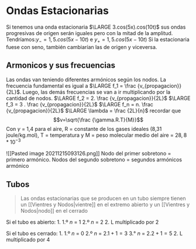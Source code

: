 # Ondas Estacionarias
Si tenemos una onda estacionaria $\LARGE 3.cos(5x).cos(10t)$ sus ondas progresivas de origen serán iguales pero con la mitad de la amplitud. Tendríamos:$y_- =1,5.cos(5x - 10t)$ e $y_+ =1,5.cos(5x - 10t)$ Si la estacionaria fuese con seno, también cambiarían las de origen y viceversa.

## Armonicos y sus frecuencias
Las ondas van teniendo diferentes armónicos según los nodos. La frecuencia fundamental es igual a $\LARGE f_1 = \frac {v_{propagacion}}{2L}$. Luego, las demás frecuencias se van a ir multiplicando por la cantidad de nodos. 
$\LARGE f_2 = 2. \frac {v_{propagacion}}{2L}$
$\LARGE f_3 = 3 . \frac {v_{propagacion}}{2L}$
$\LARGE f_n = n. \frac {v_{propagacion}}{2L}$
$\LARGE \lambda = \frac {2L}{n}$
recordar que 
$$v=\sqrt{\frac {\gamma.R.T}{M}}$$ Con $\gamma$ = 1,4 para el aire, R = constante de los gases ideales (8,31 joule/kg.mol), T = temperatura y M = peso molecular medio del aire = $28,8*10^{-3}$

![[Pasted image 20211215093126.png]]
Nodo del primer sobretono = primero armónico.
Nodos del segundo sobretono = segundos armónicos armónico

## Tubos
> Las ondas estacionarias que se producen en un tubo siempre tienen un [[Vientres y Nodos|vientre]] en el extremo abierto y un [[Vientres y Nodos|nodo]] en el cerrado

Si el tubo es abierto: 
	1. 1.º $n$ = 1 2.º $n$ = 2
	2. L multiplicado por 2

Si el tubo es cerrado: 
	1. 1.º $n$ = 0 2.º $n$ = $2.1+1=3$ 3.° $n$ = $2.2+1=5$
	2. L multiplicado por 4